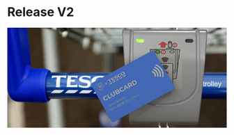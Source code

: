 # Release V2
 
<p align="center">
  <img src="https://github.com/tomasApo/Release-V2/blob/Working-Branch/CAD/Render%20Images/Context%20Render%202.png?raw=true" width="800" title="Cover Photo">
</p>
